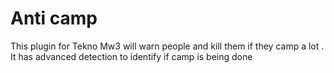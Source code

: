 # Anti camp
This plugin for Tekno Mw3 will warn people and kill them if they camp a lot . It has advanced detection to identify if camp is being done
